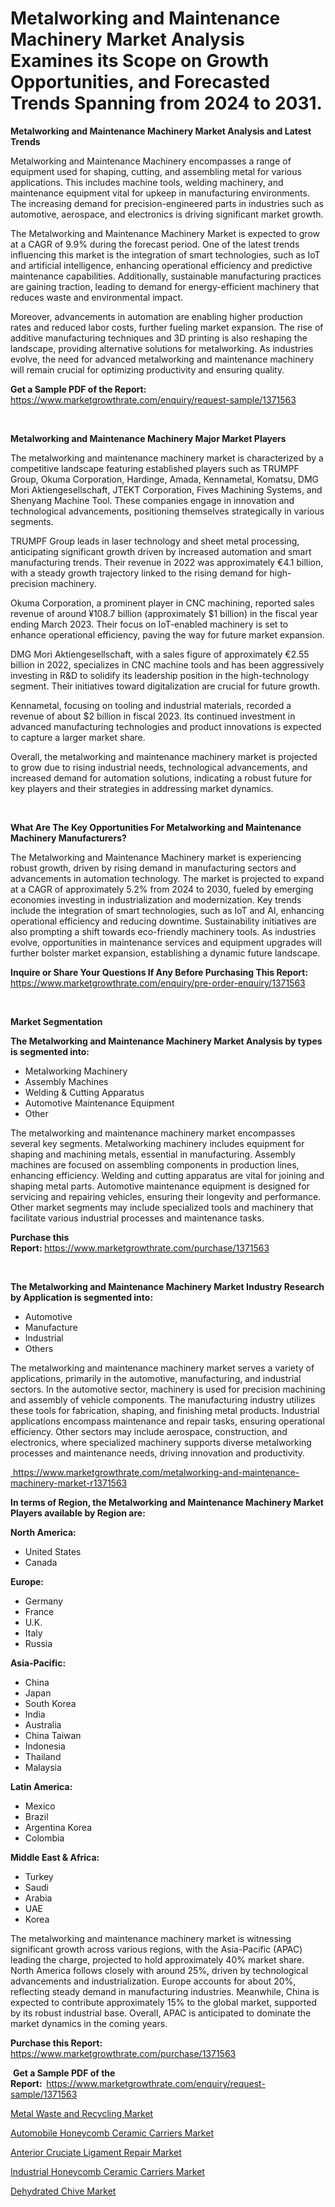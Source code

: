<p><h1>Metalworking and Maintenance Machinery Market Analysis Examines its Scope on Growth Opportunities, and Forecasted Trends Spanning from 2024 to 2031.</h1></p><p><strong>Metalworking and Maintenance Machinery Market Analysis and Latest Trends</strong></p>
<p><p>Metalworking and Maintenance Machinery encompasses a range of equipment used for shaping, cutting, and assembling metal for various applications. This includes machine tools, welding machinery, and maintenance equipment vital for upkeep in manufacturing environments. The increasing demand for precision-engineered parts in industries such as automotive, aerospace, and electronics is driving significant market growth.</p><p>The Metalworking and Maintenance Machinery Market is expected to grow at a CAGR of 9.9% during the forecast period. One of the latest trends influencing this market is the integration of smart technologies, such as IoT and artificial intelligence, enhancing operational efficiency and predictive maintenance capabilities. Additionally, sustainable manufacturing practices are gaining traction, leading to demand for energy-efficient machinery that reduces waste and environmental impact. </p><p>Moreover, advancements in automation are enabling higher production rates and reduced labor costs, further fueling market expansion. The rise of additive manufacturing techniques and 3D printing is also reshaping the landscape, providing alternative solutions for metalworking. As industries evolve, the need for advanced metalworking and maintenance machinery will remain crucial for optimizing productivity and ensuring quality.</p></p>
<p><strong>Get a Sample PDF of the Report:&nbsp;</strong> <a href="https://www.marketgrowthrate.com/enquiry/request-sample/1371563">https://www.marketgrowthrate.com/enquiry/request-sample/1371563</a></p>
<p>&nbsp;</p>
<p><strong>Metalworking and Maintenance Machinery Major Market Players</strong></p>
<p><p>The metalworking and maintenance machinery market is characterized by a competitive landscape featuring established players such as TRUMPF Group, Okuma Corporation, Hardinge, Amada, Kennametal, Komatsu, DMG Mori Aktiengesellschaft, JTEKT Corporation, Fives Machining Systems, and Shenyang Machine Tool. These companies engage in innovation and technological advancements, positioning themselves strategically in various segments.</p><p>TRUMPF Group leads in laser technology and sheet metal processing, anticipating significant growth driven by increased automation and smart manufacturing trends. Their revenue in 2022 was approximately €4.1 billion, with a steady growth trajectory linked to the rising demand for high-precision machinery.</p><p>Okuma Corporation, a prominent player in CNC machining, reported sales revenue of around ¥108.7 billion (approximately $1 billion) in the fiscal year ending March 2023. Their focus on IoT-enabled machinery is set to enhance operational efficiency, paving the way for future market expansion.</p><p>DMG Mori Aktiengesellschaft, with a sales figure of approximately €2.55 billion in 2022, specializes in CNC machine tools and has been aggressively investing in R&D to solidify its leadership position in the high-technology segment. Their initiatives toward digitalization are crucial for future growth.</p><p>Kennametal, focusing on tooling and industrial materials, recorded a revenue of about $2 billion in fiscal 2023. Its continued investment in advanced manufacturing technologies and product innovations is expected to capture a larger market share.</p><p>Overall, the metalworking and maintenance machinery market is projected to grow due to rising industrial needs, technological advancements, and increased demand for automation solutions, indicating a robust future for key players and their strategies in addressing market dynamics.</p></p>
<p>&nbsp;</p>
<p><strong>What Are The Key Opportunities For Metalworking and Maintenance Machinery Manufacturers?</strong></p>
<p><p>The Metalworking and Maintenance Machinery market is experiencing robust growth, driven by rising demand in manufacturing sectors and advancements in automation technology. The market is projected to expand at a CAGR of approximately 5.2% from 2024 to 2030, fueled by emerging economies investing in industrialization and modernization. Key trends include the integration of smart technologies, such as IoT and AI, enhancing operational efficiency and reducing downtime. Sustainability initiatives are also prompting a shift towards eco-friendly machinery tools. As industries evolve, opportunities in maintenance services and equipment upgrades will further bolster market expansion, establishing a dynamic future landscape.</p></p>
<p><strong>Inquire or Share Your Questions If Any Before Purchasing This Report:</strong> <a href="https://www.marketgrowthrate.com/enquiry/pre-order-enquiry/1371563">https://www.marketgrowthrate.com/enquiry/pre-order-enquiry/1371563</a></p>
<p>&nbsp;</p>
<p><strong>Market Segmentation</strong></p>
<p><strong>The Metalworking and Maintenance Machinery Market Analysis by types is segmented into:</strong></p>
<p><ul><li>Metalworking Machinery</li><li>Assembly Machines</li><li>Welding & Cutting Apparatus</li><li>Automotive Maintenance Equipment</li><li>Other</li></ul></p>
<p><p>The metalworking and maintenance machinery market encompasses several key segments. Metalworking machinery includes equipment for shaping and machining metals, essential in manufacturing. Assembly machines are focused on assembling components in production lines, enhancing efficiency. Welding and cutting apparatus are vital for joining and shaping metal parts. Automotive maintenance equipment is designed for servicing and repairing vehicles, ensuring their longevity and performance. Other market segments may include specialized tools and machinery that facilitate various industrial processes and maintenance tasks.</p></p>
<p><strong>Purchase this Report:&nbsp;</strong><a href="https://www.marketgrowthrate.com/purchase/1371563">https://www.marketgrowthrate.com/purchase/1371563</a></p>
<p>&nbsp;</p>
<p><strong>The Metalworking and Maintenance Machinery Market Industry Research by Application is segmented into:</strong></p>
<p><ul><li>Automotive</li><li>Manufacture</li><li>Industrial</li><li>Others</li></ul></p>
<p><p>The metalworking and maintenance machinery market serves a variety of applications, primarily in the automotive, manufacturing, and industrial sectors. In the automotive sector, machinery is used for precision machining and assembly of vehicle components. The manufacturing industry utilizes these tools for fabrication, shaping, and finishing metal products. Industrial applications encompass maintenance and repair tasks, ensuring operational efficiency. Other sectors may include aerospace, construction, and electronics, where specialized machinery supports diverse metalworking processes and maintenance needs, driving innovation and productivity.</p></p>
<p><a href="https://www.marketgrowthrate.com/metalworking-and-maintenance-machinery-market-r1371563">&nbsp;https://www.marketgrowthrate.com/metalworking-and-maintenance-machinery-market-r1371563</a></p>
<p><strong>In terms of Region, the Metalworking and Maintenance Machinery Market Players available by Region are:</strong></p>
<p>
    <p> <strong> North America: </strong>
        <ul>
            <li>United States</li>
            <li>Canada</li>
        </ul>
        </p> 
    <p> <strong> Europe: </strong>
        <ul>
            <li>Germany</li>
            <li>France</li>
            <li>U.K.</li>
            <li>Italy</li>
            <li>Russia</li>
        </ul>
        </p> 
    <p> <strong> Asia-Pacific: </strong>
        <ul>
            <li>China</li>
            <li>Japan</li>
            <li>South Korea</li>
            <li>India</li>
            <li>Australia</li>
            <li>China Taiwan</li>
            <li>Indonesia</li>
            <li>Thailand</li>
            <li>Malaysia</li>
        </ul>
        </p> 
    <p> <strong> Latin America: </strong>
        <ul>
            <li>Mexico</li>
            <li>Brazil</li>
            <li>Argentina Korea</li>
            <li>Colombia</li>
        </ul>
        </p> 
    <p> <strong> Middle East & Africa: </strong>
        <ul>
            <li>Turkey</li>
            <li>Saudi</li>
            <li>Arabia</li>
            <li>UAE</li>
            <li>Korea</li>
        </ul>
    </p>
    </p>
<p><p>The metalworking and maintenance machinery market is witnessing significant growth across various regions, with the Asia-Pacific (APAC) leading the charge, projected to hold approximately 40% market share. North America follows closely with around 25%, driven by technological advancements and industrialization. Europe accounts for about 20%, reflecting steady demand in manufacturing industries. Meanwhile, China is expected to contribute approximately 15% to the global market, supported by its robust industrial base. Overall, APAC is anticipated to dominate the market dynamics in the coming years.</p></p>
<p><strong>Purchase this Report: </strong><a href="https://www.marketgrowthrate.com/purchase/1371563">https://www.marketgrowthrate.com/purchase/1371563</a></p>
<p>&nbsp;<strong>Get a Sample PDF of the Report:&nbsp;&nbsp;</strong><a href="https://www.marketgrowthrate.com/enquiry/request-sample/1371563">https://www.marketgrowthrate.com/enquiry/request-sample/1371563</a></p>
<p><strong></strong></p>
<p><p><a href="https://medium.com/@fitzwjpcorke/metal-waste-and-recycling-industry-analysis-report-its-market-size-growing-with-a-cagr-of-9-3-b9862e9949ea?postPublishedType=repub">Metal Waste and Recycling Market</a></p><p><a href="https://issuu.com/reportprime-2/docs/automobile-honeycomb-ceramic-carrie_7c7fc0f03dea45">Automobile Honeycomb Ceramic Carriers Market</a></p><p><a href="https://www.linkedin.com/pulse/insights-anterior-cruciate-ligament-repair-market-share-competitive-wgg8f?trackingId=rP4Mv7tBR1KckGGH1F4Kfw%3D%3D">Anterior Cruciate Ligament Repair Market</a></p><p><a href="https://issuu.com/reportprime-2/docs/industrial-honeycomb-ceramic-carrie_97921a83cc7c70">Industrial Honeycomb Ceramic Carriers Market</a></p><p><a href="https://www.linkedin.com/pulse/global-dehydrated-chive-market-analysis-trends-forecasts-growth-swuee?trackingId=LDGV81TXS%2Bij%2FDkIy2fh3Q%3D%3D">Dehydrated Chive Market</a></p></p>